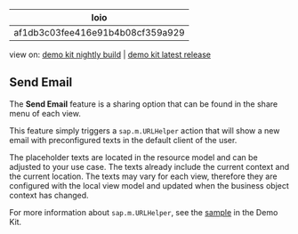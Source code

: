 <!-- loioaf1db3c03fee416e91b4b08cf359a929 -->

| loio |
| -----|
| af1db3c03fee416e91b4b08cf359a929 |

<div id="loio">

view on: [demo kit nightly build](https://openui5nightly.hana.ondemand.com/#/topic/af1db3c03fee416e91b4b08cf359a929) | [demo kit latest release](https://openui5.hana.ondemand.com/#/topic/af1db3c03fee416e91b4b08cf359a929)</div>

## Send Email

The **Send Email** feature is a sharing option that can be found in the share menu of each view.

This feature simply triggers a `sap.m.URLHelper` action that will show a new email with preconfigured texts in the default client of the user.

The placeholder texts are located in the resource model and can be adjusted to your use case. The texts already include the current context and the current location. The texts may vary for each view, therefore they are configured with the local view model and updated when the business object context has changed.

For more information about `sap.m.URLHelper`, see the [sample](https://openui5.hana.ondemand.com/explored.html#/entity/sap.m.UrlHelper/samples) in the Demo Kit.

